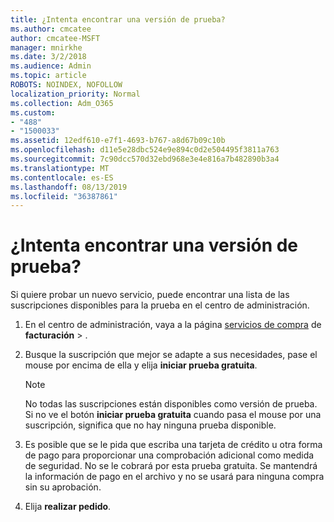 ```yaml
---
title: ¿Intenta encontrar una versión de prueba?
ms.author: cmcatee
author: cmcatee-MSFT
manager: mnirkhe
ms.date: 3/2/2018
ms.audience: Admin
ms.topic: article
ROBOTS: NOINDEX, NOFOLLOW
localization_priority: Normal
ms.collection: Adm_O365
ms.custom:
- "488"
- "1500033"
ms.assetid: 12edf610-e7f1-4693-b767-a8d67b09c10b
ms.openlocfilehash: d11e5e28dbc524e9e894c0d2e504495f3811a763
ms.sourcegitcommit: 7c90dcc570d32ebd968e3e4e816a7b482890b3a4
ms.translationtype: MT
ms.contentlocale: es-ES
ms.lasthandoff: 08/13/2019
ms.locfileid: "36387861"
---
```

# <a name="trying-to-find-a-trial"></a>¿Intenta encontrar una versión de prueba?

Si quiere probar un nuevo servicio, puede encontrar una lista de las suscripciones disponibles para la prueba en el centro de administración.
  
1. En el centro de administración, vaya a la página [servicios de compra](https://go.microsoft.com/fwlink/p/?linkid=868433) de **facturación** \> .

2. Busque la suscripción que mejor se adapte a sus necesidades, pase el mouse por encima de ella y elija **iniciar prueba gratuita**.

    > [!NOTE]
    > No todas las suscripciones están disponibles como versión de prueba. Si no ve el botón **iniciar prueba gratuita** cuando pasa el mouse por una suscripción, significa que no hay ninguna prueba disponible.
  
3. Es posible que se le pida que escriba una tarjeta de crédito u otra forma de pago para proporcionar una comprobación adicional como medida de seguridad. No se le cobrará por esta prueba gratuita. Se mantendrá la información de pago en el archivo y no se usará para ninguna compra sin su aprobación.

4. Elija **realizar pedido**.